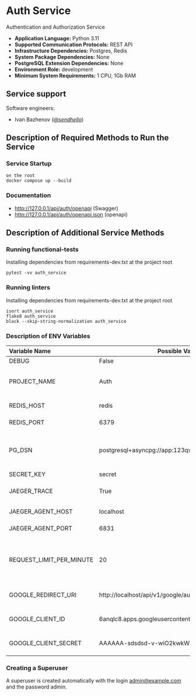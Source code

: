 # Auth Service

Authentication and Authorization Service

* **Application Language:** Python 3.11
* **Supported Communication Protocols:** REST API
* **Infrastructure Dependencies:** Postgres, Redis
* **System Package Dependencies:** None
* **PostgreSQL Extension Dependencies:** None
* **Environment Role:** development
* **Minimum System Requirements:** 1 CPU, 1Gb RAM

## Service support

Software engineers:

* Ivan Bazhenov (*[@sendhello](https://github.com/sendhello)*)

## Description of Required Methods to Run the Service

### Service Startup
```commandline
on the root
docker compose up --build
```

### Documentation
* http://127.0.0.1/api/auth/openapi (Swagger)
* http://127.0.0.1/api/auth/openapi.json (openapi)

## Description of Additional Service Methods

### Running functional-tests
Installing dependencies from requirements-dev.txt at the project root

```commandline
pytest -vv auth_service
```

### Running linters
Installing dependencies from requirements-dev.txt at the project root

```commandline
isort auth_service
flake8 auth_service
black --skip-string-normalization auth_service
```

### Description of ENV Variables

| Variable Name            | Possible Value                                      | Description                                                             |
|:-------------------------|-----------------------------------------------------|:------------------------------------------------------------------------|
| DEBUG                    | False                                               | Debug mode                                                              |
| PROJECT_NAME             | Auth                                                | Name of the service (displayed in Swagger)                              |
| REDIS_HOST               | redis                                               | Redis server hostname                                                   |
| REDIS_PORT               | 6379                                                | Redis server port                                                       |
| PG_DSN                   | postgresql+asyncpg://app:123qwe@localhost:5433/auth | PostgreSQL database DSN (Data Source Name)                              |
| SECRET_KEY               | secret                                              | Secret key                                                              |
| JAEGER_TRACE             | True                                                | Enable Jaeger tracing                                                   |
| JAEGER_AGENT_HOST        | localhost                                           | Jaeger agent host                                                       |
| JAEGER_AGENT_PORT        | 6831                                                | Jaeger agent port                                                       |
| REQUEST_LIMIT_PER_MINUTE | 20                                                  | Request rate limit (per minute). If set to 0, rate limiting is disabled |
| GOOGLE_REDIRECT_URI      | http://localhost/api/v1/google/auth_return          | Google authentication redirect URI                                      |
| GOOGLE_CLIENT_ID         | 6anqlc8.apps.googleusercontent.com                  | Google authentication client ID                                         |
| GOOGLE_CLIENT_SECRET     | AAAAAA-sdsdsd-v-wiO2kwkWVIQ9JmsS62Y                 | Google authentication client secret                                     |

### Creating a Superuser
A superuser is created automatically with the login admin@example.com and the password admin.